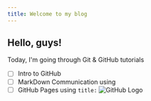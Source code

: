 ```yaml
---
title: Welcome to my blog
---
```

## Hello, guys!
Today, I'm going through Git & GitHub tutorials
- [ ] Intro to GitHub
- [ ] MarkDown Communication using 
- [ ] GitHub Pages using `title:`
![GitHub Logo](https://1000logos.net/wp-content/uploads/2021/05/GitHub-logo.png)
